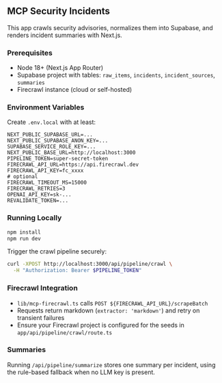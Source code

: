 ## MCP Security Incidents

This app crawls security advisories, normalizes them into Supabase, and renders incident summaries with Next.js.

### Prerequisites
- Node 18+ (Next.js App Router)
- Supabase project with tables: `raw_items`, `incidents`, `incident_sources`, `summaries`
- Firecrawl instance (cloud or self-hosted)

### Environment Variables
Create `.env.local` with at least:

```env
NEXT_PUBLIC_SUPABASE_URL=...
NEXT_PUBLIC_SUPABASE_ANON_KEY=...
SUPABASE_SERVICE_ROLE_KEY=...
NEXT_PUBLIC_BASE_URL=http://localhost:3000
PIPELINE_TOKEN=super-secret-token
FIRECRAWL_API_URL=https://api.firecrawl.dev
FIRECRAWL_API_KEY=fc_xxxx
# optional
FIRECRAWL_TIMEOUT_MS=15000
FIRECRAWL_RETRIES=3
OPENAI_API_KEY=sk-...
REVALIDATE_TOKEN=...
```

### Running Locally
```bash
npm install
npm run dev
```

Trigger the crawl pipeline securely:
```bash
curl -XPOST http://localhost:3000/api/pipeline/crawl \
  -H "Authorization: Bearer $PIPELINE_TOKEN"
```

### Firecrawl Integration
- `lib/mcp-firecrawl.ts` calls `POST ${FIRECRAWL_API_URL}/scrapeBatch`
- Requests return markdown (`extractor: 'markdown'`) and retry on transient failures
- Ensure your Firecrawl project is configured for the seeds in `app/api/pipeline/crawl/route.ts`

### Summaries
Running `/api/pipeline/summarize` stores one summary per incident, using the rule-based fallback when no LLM key is present.
